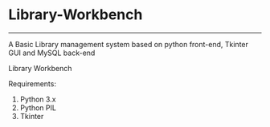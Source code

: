 # Library-Workbench
--------------------------

A Basic Library management system based on python front-end, Tkinter GUI and MySQL back-end

Library Workbench

Requirements:
1. Python 3.x
2. Python PIL
3. Tkinter
